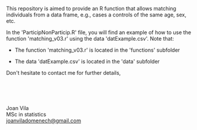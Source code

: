 This repository is aimed to provide an R function that allows matching individuals from a data frame, e.g., cases a controls of the same age, sex, etc.
</BR>


In the 'ParticipNonParticip.R' file, you will find an example of how to use the function 'matching_v03.r' using the data 'datExample.csv'. Note that:

* The function  'matching_v03.r' is located in the 'functions' subfolder

* The data  'datExample.csv' is located in the 'data' subfolder

Don't hesitate to contact me for further details, 

</BR>
</BR>
</BR>

Joan Vila</BR>
MSc in statistics</BR>
joanviladomenech@gmail.com
